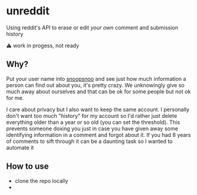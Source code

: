 # unreddit

Using reddit's API to erase or edit _your own_ comment and submission history

:warning: work in progess, not ready

## Why?

Put your user name into [snoopsnoo](https://snoopsnoo.com/) and see just how much information a person can find out about you, it's pretty crazy. We unknowingly give so much away about ourselves and that can be ok for some people but not ok for me.

I care about privacy but I also want to keep the same account. I personally don't want too much "history" for my account so I'd rather just delete everything older than a year or so old (you can set the threshold). This prevents someone doxing you just in case you have given away some identifying information in a comment and forgot about it. If you had 8 years of comments to sift through it can be a daunting task so I wanted to automate it

## How to use 

- clone the repo locally
- 